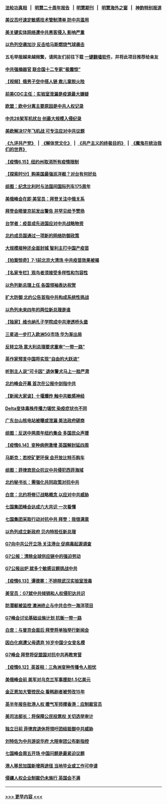 #### [法轮功真相](https://github.com/gfw-breaker/truth/blob/master/README.md?t=0) &nbsp;&nbsp;|&nbsp;&nbsp; [明慧二十周年报告](https://github.com/gfw-breaker/mh-reports/blob/master/README.md?t=0) &nbsp;&nbsp;|&nbsp;&nbsp;[明慧期刊](https://github.com/gfw-breaker/mh-qikan) &nbsp;&nbsp;|&nbsp;&nbsp; [明慧海外之窗](https://github.com/gfw-breaker/mh-news/blob/master/README.md?t=0) &nbsp;&nbsp;|&nbsp;&nbsp; [神韵特别报道](https://github.com/gfw-breaker/mh-news/blob/master/shenyun.md?t=0)
#### [美议员吁速定敏感技术管制清单 防中共滥用](../pages/nsc418/n13024937.md?t=06161502) 
#### [美关键实体网络遭中共黑客侵入 影响严重](../pages/nsc418/n13024625.md?t=06161502) 
#### [以色列空袭加沙 反击哈马斯燃烧气球袭击](../pages/nsc418/n13024718.md?t=06161502) 
#### 五毛举报越来越频繁，请网友们前往下载 [一键翻墙软件](https://github.com/gfw-breaker/ssr-accounts)，并将此项目推荐给亲友
#### [中共强摘器官 联合国十二专家“极震惊”](../pages/nsc418/n13024313.md?t=06161502) 
#### [【视频】俄男子空中搭人链 救儿童脱火险](../pages/nsc418/n13024084.md?t=06161502) 
#### [前美CDC主任：实验室泄漏是疫源最大嫌疑](../pages/nsc418/n13024130.md?t=06161502) 
#### [欧盟：欧中分离主要原因是中共人权记录](../pages/nsc418/n13023933.md?t=06161502) 
#### [中共28架军机扰台 创最大规模入侵纪录](../pages/nsc418/n13023780.md?t=06161502) 
#### [美欧解决17年飞机战 可专注应对中共议题](../pages/nsc418/n13023516.md?t=06161502) 
#### [《九评共产党》](https://github.com/begood0513/9ping.md/blob/master/README.md) &nbsp;|&nbsp; [《解体党文化》](../../../../jtdwh.md/blob/master/README.md)  &nbsp;|&nbsp; [《共产主义的终极目的》](../../../../gczydzjmd.md/blob/master/README.md) &nbsp;|&nbsp; [《魔鬼在统治我们的世界》](../../../../mgztzwmdsj.md/blob/master/README.md) 
#### [【疫情6.15】纽约州取消所有疫情限制](../pages/nsc418/n13023125.md?t=06161502) 
#### [【探索时分】购美国最强巡洋舰？对台有何好处](../pages/nsc418/n13021908.md?t=06161502) 
#### [组图：纪念比利时与法国间国际列车175周年](../pages/nsc418/n13022917.md?t=06161502) 
#### [美俄峰会在即 美官员：拜登关注中俄关系](../pages/nsc418/n13022891.md?t=06161502) 
#### [拜登会晤普京前发出警告 并罕见给予赞扬](../pages/nsc418/n13022468.md?t=06161502) 
#### [台学者：疫苗成先进国应对中共战略物资](../pages/nsc418/n13022441.md?t=06161502) 
#### [北约成员国通过一项新的网络防御政策](../pages/nsc418/n13022233.md?t=06161502) 
#### [大规模接种还全面封城 智利主打中国产疫苗](../pages/nsc418/n13022053.md?t=06161502) 
#### [【拍案惊奇】7‧1前北京大清场 中共疫苗效果被揭](../pages/nsc418/n13020472.md?t=06161502) 
#### [【名家专栏】观鸟者须接受多样性和包容性](../pages/nsc418/n13021151.md?t=06161502) 
#### [以色列新总理上任 各国领袖表达祝贺](../pages/nsc418/n13021838.md?t=06161502) 
#### [扩大防御 北约公告首指中共构成系统性挑战](../pages/nsc418/n13021758.md?t=06161502) 
#### [以色列未来四年的两位新总理是谁](../pages/nsc418/n13021459.md?t=06161502) 
#### [【独家】维也纳孔子学院成中共渗透桥头堡](../pages/nsc418/n12990081.md?t=06161502) 
#### [三星进一步打入欧洲5G市场 华为渐出局](../pages/nsc418/n13021536.md?t=06161502) 
#### [反转立场 意大利总理要求重审“一带一路”](../pages/nsc418/n13021413.md?t=06161502) 
#### [英作家预言中国将实现“自由的大跃进”](../pages/nsc418/n13021279.md?t=06161502) 
#### [听到主人说“可卡因” 退休警犬马上一脸严肃](../pages/nsc418/n13020801.md?t=06161502) 
#### [北约峰会开幕 首次在公报中剑指中共](../pages/nsc418/n13021423.md?t=06161502) 
#### [【新闻大家谈】十堰爆炸 触中共敏感神经](../pages/nsc418/n13021116.md?t=06161502) 
#### [Delta变体毒株传播力堪忧 染疫症状也不同](../pages/nsc418/n13021222.md?t=06161502) 
#### [广东台山核电站被曝或泄漏 美法政府磋商](../pages/nsc418/n13021195.md?t=06161502) 
#### [组图：反送中两周年纽约集会 多国民众声援](../pages/nsc418/n13020943.md?t=06161502) 
#### [【疫情6.14】变种病例激增 英国解封延四周](../pages/nsc418/n13020806.md?t=06161502) 
#### [马斯克：若挖矿更环保 会开放比特币购车](../pages/nsc418/n13020807.md?t=06161502) 
#### [组图：菲律宾民众抗议中共侵犯西菲海域](../pages/nsc418/n13020731.md?t=06161502) 
#### [北约秘书长：需强化共同政策对抗中共](../pages/nsc418/n13020371.md?t=06161502) 
#### [白宫：北约将修订战略概念 以应对中共威胁](../pages/nsc418/n13020216.md?t=06161502) 
#### [七国集团峰会达成六大共识 一次看懂](../pages/nsc418/n13019857.md?t=06161502) 
#### [七国集团采取行动对抗中共 拜登：我很满意](../pages/nsc418/n13019732.md?t=06161502) 
#### [以色列成立新政府 贝内特担任新总理](../pages/nsc418/n13019788.md?t=06161502) 
#### [G7向中共公开立场 关注港台 促病毒起源调查](../pages/nsc418/n13019759.md?t=06161502) 
#### [G7公报：清除全球供应链中的强迫劳动](../pages/nsc418/n13019695.md?t=06161502) 
#### [G7公报出炉 就多个敏感议题挑战中共](../pages/nsc418/n13019389.md?t=06161502) 
#### [【疫情6.13】谭德塞：不排除武汉实验室泄毒](../pages/nsc418/n13019005.md?t=06161502) 
#### [美官员：G7就中共倾销和人权侵犯达共识](../pages/nsc418/n13018231.md?t=06161502) 
#### [防潜艇被监控 澳洲终止与中共合作一海洋项目](../pages/nsc418/n13018180.md?t=06161502) 
#### [G7峰会讨论基础设施计划 抗衡一带一路](../pages/nsc418/n13017810.md?t=06161502) 
#### [白宫：与普京会面后 拜登将单独举行新闻会](../pages/nsc418/n13018084.md?t=06161502) 
#### [因白化病遭父母遗弃 16岁中国少女变名模](../pages/nsc418/n13016937.md?t=06161502) 
#### [G7峰会 拜登将促盟国对抗中共再教育营](../pages/nsc418/n13017649.md?t=06161502) 
#### [【疫情6.12】英首相：三角洲变种传播令人担忧](../pages/nsc418/n13017379.md?t=06161502) 
#### [美俄峰会前 美军对乌克兰军事援助1.5亿美元](../pages/nsc418/n13017229.md?t=06161502) 
#### [金正恩加大管控民众 看韩剧者被劳改15年](../pages/nsc418/n13016920.md?t=06161502) 
#### [英半年报告批港人权 暖气军师撑香港：应制裁官员](../pages/nsc418/n13017025.md?t=06161502) 
#### [美司法部长：将保障公民投票权 关切选举审计](../pages/nsc418/n13016874.md?t=06161502) 
#### [独立日前 菲律宾退休将领吁团结抵御中共威胁](../pages/nsc418/n13016402.md?t=06161502) 
#### [刘特佐为中共游说华府 大陪审团公布新指控](../pages/nsc418/n13015936.md?t=06161502) 
#### [七国峰会周五开场 中国问题是最紧迫议题](../pages/nsc418/n13016362.md?t=06161502) 
#### [港人移民加国新增两途径 当地毕业或工作可申请](../pages/nsc418/n13016219.md?t=06161502) 
#### [侵疆人权企业制裁仍未施行 英国会不满](../pages/nsc418/n13016184.md?t=06161502) 

----
#### [ >>> 更早内容 <<< ](../indexes/nsc418-earlier.md)
